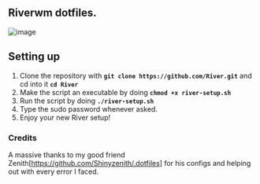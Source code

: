 ## Riverwm dotfiles.

![image](https://user-images.githubusercontent.com/72144072/147874140-939903ad-ff33-4733-bfde-fcd4380e58aa.png)

## Setting up 

1. Clone the repository with **`git clone https://github.com/River.git`** and cd into it **`cd River`**
2. Make the script an executable by doing **`chmod +x river-setup.sh`** 
3. Run the script by doing **`./river-setup.sh`**
4. Type the sudo password whenever asked.
5. Enjoy your new River setup!

### Credits

A massive thanks to my good friend Zenith[https://github.com/Shinyzenith/.dotfiles] for his configs and helping out with every error I faced.
